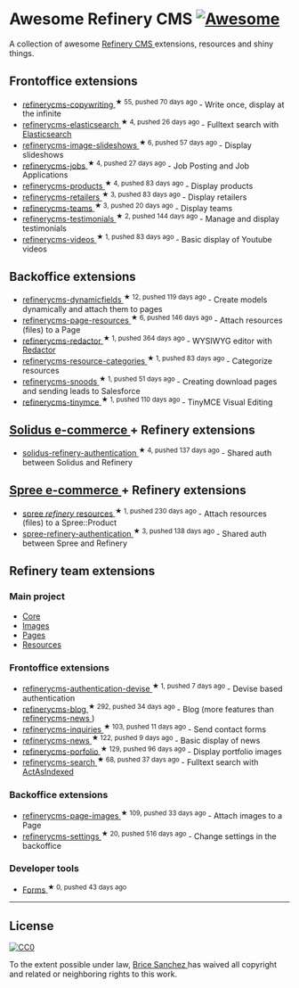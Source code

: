 <h1>
 Awesome Refinery CMS
 <a href="https://github.com/sindresorhus/awesome">
  <img alt="Awesome" src="https://cdn.rawgit.com/sindresorhus/awesome/d7305f38d29fed78fa85652e3a63e154dd8e8829/media/badge.svg"/>
 </a>
</h1>
<p>
 A collection of awesome
 <a href="http://www.refinerycms.com/">
  Refinery CMS
 </a>
 extensions, resources and shiny things.
</p>
<h2>
 Frontoffice extensions
</h2>
<ul>
 <li>
  <a href="https://github.com/unixcharles/refinerycms-copywriting">
   refinerycms-copywriting
  </a>
  <sup>
   &#9733 55, pushed 70 days ago
  </sup>
  - Write once, display at the infinite
 </li>
 <li>
  <a href="https://github.com/refinerycms-contrib/refinerycms-elasticsearch">
   refinerycms-elasticsearch
  </a>
  <sup>
   &#9733 4, pushed 26 days ago
  </sup>
  - Fulltext search with
  <a href="https://github.com/elastic/elasticsearch-ruby">
   Elasticsearch
  </a>
 </li>
 <li>
  <a href="https://github.com/bisscomm/refinerycms-image-slideshows">
   refinerycms-image-slideshows
  </a>
  <sup>
   &#9733 6, pushed 57 days ago
  </sup>
  - Display slideshows
 </li>
 <li>
  <a href="https://github.com/bisscomm/refinerycms-jobs">
   refinerycms-jobs
  </a>
  <sup>
   &#9733 4, pushed 27 days ago
  </sup>
  - Job Posting and Job Applications
 </li>
 <li>
  <a href="https://github.com/bisscomm/refinerycms-products">
   refinerycms-products
  </a>
  <sup>
   &#9733 4, pushed 83 days ago
  </sup>
  - Display products
 </li>
 <li>
  <a href="https://github.com/bisscomm/refinerycms-retailers">
   refinerycms-retailers
  </a>
  <sup>
   &#9733 3, pushed 83 days ago
  </sup>
  - Display retailers
 </li>
 <li>
  <a href="https://github.com/bisscomm/refinerycms-teams">
   refinerycms-teams
  </a>
  <sup>
   &#9733 3, pushed 20 days ago
  </sup>
  - Display teams
 </li>
 <li>
  <a href="https://github.com/anitagraham/refinerycms-testimonials">
   refinerycms-testimonials
  </a>
  <sup>
   &#9733 2, pushed 144 days ago
  </sup>
  - Manage and display testimonials
 </li>
 <li>
  <a href="https://github.com/bisscomm/refinerycms-videos">
   refinerycms-videos
  </a>
  <sup>
   &#9733 1, pushed 83 days ago
  </sup>
  - Basic display of Youtube videos
 </li>
</ul>
<h2>
 Backoffice extensions
</h2>
<ul>
 <li>
  <a href="https://github.com/jfalameda/refinerycms-dynamicfields">
   refinerycms-dynamicfields
  </a>
  <sup>
   &#9733 12, pushed 119 days ago
  </sup>
  - Create models dynamically and attach them to pages
 </li>
 <li>
  <a href="https://github.com/anitagraham/refinerycms-page-resources">
   refinerycms-page-resources
  </a>
  <sup>
   &#9733 6, pushed 146 days ago
  </sup>
  - Attach resources (files) to a Page
 </li>
 <li>
  <a href="https://github.com/rabid/refinerycms-redactor">
   refinerycms-redactor
  </a>
  <sup>
   &#9733 1, pushed 364 days ago
  </sup>
  - WYSIWYG editor with
  <a href="https://imperavi.com/redactor/">
   Redactor
  </a>
 </li>
 <li>
  <a href="https://github.com/bisscomm/refinerycms-resource-categories">
   refinerycms-resource-categories
  </a>
  <sup>
   &#9733 1, pushed 83 days ago
  </sup>
  - Categorize resources
 </li>
 <li>
  <a href="https://github.com/cleverlemming/refinerycms-snoods">
   refinerycms-snoods
  </a>
  <sup>
   &#9733 1, pushed 51 days ago
  </sup>
  - Creating download pages and sending leads to Salesforce
 </li>
 <li>
  <a href="https://github.com/ghoppe/refinerycms-tinymce">
   refinerycms-tinymce
  </a>
  <sup>
   &#9733 1, pushed 110 days ago
  </sup>
  - TinyMCE Visual Editing
 </li>
</ul>
<h2>
 <a href="https://github.com/solidusio/solidus">
  Solidus e-commerce
 </a>
 + Refinery extensions
</h2>
<ul>
 <li>
  <a href="https://github.com/refinerycms-contrib/solidus-refinery-authentication">
   solidus-refinery-authentication
  </a>
  <sup>
   &#9733 4, pushed 137 days ago
  </sup>
  - Shared auth between Solidus and Refinery
 </li>
</ul>
<h2>
 <a href="https://github.com/spree/spree">
  Spree e-commerce
 </a>
 + Refinery extensions
</h2>
<ul>
 <li>
  <a href="https://github.com/bisscomm/spree_refinery_resources">
   spree
   <em>
    refinery
   </em>
   resources
  </a>
  <sup>
   &#9733 1, pushed 230 days ago
  </sup>
  - Attach resources (files) to a Spree::Product
 </li>
 <li>
  <a href="https://github.com/refinerycms-contrib/spree-refinery-authentication">
   spree-refinery-authentication
  </a>
  <sup>
   &#9733 3, pushed 138 days ago
  </sup>
  - Shared auth between Spree and Refinery
 </li>
</ul>
<h2>
 Refinery team extensions
</h2>
<h3>
 Main project
</h3>
<ul>
 <li>
  <a href="https://github.com/refinery/refinerycms/tree/master/core">
   Core
  </a>
 </li>
 <li>
  <a href="https://github.com/refinery/refinerycms/tree/master/images">
   Images
  </a>
 </li>
 <li>
  <a href="https://github.com/refinery/refinerycms/tree/master/pages">
   Pages
  </a>
 </li>
 <li>
  <a href="https://github.com/refinery/refinerycms/tree/master/resources">
   Resources
  </a>
 </li>
</ul>
<h3>
 Frontoffice extensions
</h3>
<ul>
 <li>
  <a href="https://github.com/refinery/refinerycms-authentication-devise">
   refinerycms-authentication-devise
  </a>
  <sup>
   &#9733 1, pushed 7 days ago
  </sup>
  - Devise based authentication
 </li>
 <li>
  <a href="https://github.com/refinery/refinerycms-blog">
   refinerycms-blog
  </a>
  <sup>
   &#9733 292, pushed 34 days ago
  </sup>
  - Blog (more features than
  <a href="https://github.com/refinery/refinerycms-news">
   refinerycms-news
  </a>
  )
 </li>
 <li>
  <a href="https://github.com/refinery/refinerycms-inquiries">
   refinerycms-inquiries
  </a>
  <sup>
   &#9733 103, pushed 11 days ago
  </sup>
  - Send contact forms
 </li>
 <li>
  <a href="https://github.com/refinery/refinerycms-news">
   refinerycms-news
  </a>
  <sup>
   &#9733 122, pushed 9 days ago
  </sup>
  - Basic display of news
 </li>
 <li>
  <a href="https://github.com/refinery/refinerycms-portfolio">
   refinerycms-porfolio
  </a>
  <sup>
   &#9733 129, pushed 96 days ago
  </sup>
  - Display portfolio images
 </li>
 <li>
  <a href="https://github.com/refinery/refinerycms-search">
   refinerycms-search
  </a>
  <sup>
   &#9733 68, pushed 37 days ago
  </sup>
  - Fulltext search with
  <a href="https://github.com/dougal/acts_as_indexed">
   ActAsIndexed
  </a>
 </li>
</ul>
<h3>
 Backoffice extensions
</h3>
<ul>
 <li>
  <a href="https://github.com/refinery/refinerycms-page-images">
   refinerycms-page-images
  </a>
  <sup>
   &#9733 109, pushed 33 days ago
  </sup>
  - Attach images to a Page
 </li>
 <li>
  <a href="https://github.com/refinery/refinerycms-settings">
   refinerycms-settings
  </a>
  <sup>
   &#9733 20, pushed 516 days ago
  </sup>
  - Change settings in the backoffice
 </li>
</ul>
<h3>
 Developer tools
</h3>
<ul>
 <li>
  <a href="https://github.com/refinery/refinerycms-forms">
   Forms
  </a>
  <sup>
   &#9733 0, pushed 43 days ago
  </sup>
 </li>
</ul>
<hr/>
<h2>
 License
</h2>
<p>
 <a href="https://creativecommons.org/publicdomain/zero/1.0/">
  <img alt="CC0" src="https://i.creativecommons.org/p/zero/1.0/88x31.png"/>
 </a>
</p>
<p>
 To the extent possible under law,
 <a href="http://brice-sanchez.com">
  Brice Sanchez
 </a>
 has waived all copyright and related or neighboring rights to this work.
</p>
